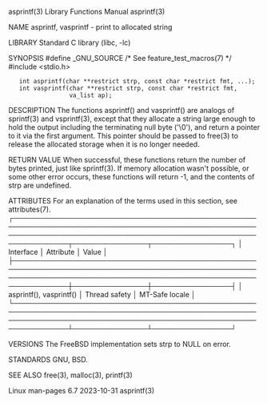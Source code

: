asprintf(3)                                                                               Library Functions Manual                                                                              asprintf(3)

NAME
       asprintf, vasprintf - print to allocated string

LIBRARY
       Standard C library (libc, -lc)

SYNOPSIS
       #define _GNU_SOURCE         /* See feature_test_macros(7) */
       #include <stdio.h>

       int asprintf(char **restrict strp, const char *restrict fmt, ...);
       int vasprintf(char **restrict strp, const char *restrict fmt,
                     va_list ap);

DESCRIPTION
       The  functions  asprintf() and vasprintf() are analogs of sprintf(3) and vsprintf(3), except that they allocate a string large enough to hold the output including the terminating null byte ('\0'),
       and return a pointer to it via the first argument.  This pointer should be passed to free(3) to release the allocated storage when it is no longer needed.

RETURN VALUE
       When successful, these functions return the number of bytes printed, just like sprintf(3).  If memory allocation wasn't possible, or some other error occurs, these functions will  return  -1,  and
       the contents of strp are undefined.

ATTRIBUTES
       For an explanation of the terms used in this section, see attributes(7).
       ┌─────────────────────────────────────────────────────────────────────────────────────────────────────────────────────────────────────────────────────────────────┬───────────────┬────────────────┐
       │ Interface                                                                                                                                                       │ Attribute     │ Value          │
       ├─────────────────────────────────────────────────────────────────────────────────────────────────────────────────────────────────────────────────────────────────┼───────────────┼────────────────┤
       │ asprintf(), vasprintf()                                                                                                                                         │ Thread safety │ MT-Safe locale │
       └─────────────────────────────────────────────────────────────────────────────────────────────────────────────────────────────────────────────────────────────────┴───────────────┴────────────────┘

VERSIONS
       The FreeBSD implementation sets strp to NULL on error.

STANDARDS
       GNU, BSD.

SEE ALSO
       free(3), malloc(3), printf(3)

Linux man-pages 6.7                                                                              2023-10-31                                                                                     asprintf(3)
